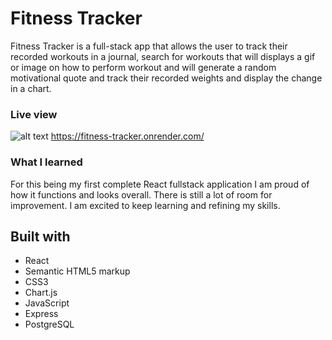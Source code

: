 # Fitness Tracker

Fitness Tracker is a full-stack app that allows the user to track their recorded workouts in a journal, search for workouts that will displays a gif or image on how to perform workout and will generate a random motivational quote and track their recorded weights and display the change in a chart.

### Live view

![alt text](https://github.com/Reaveskev/React-MVP/tree/main/public/Fitness.png?raw=true)
https://fitness-tracker.onrender.com/

### What I learned

For this being my first complete React fullstack application I am proud of how it functions and looks overall. There is still a lot of room for improvement. I am excited to keep learning and refining my skills.

## Built with

- React
- Semantic HTML5 markup
- CSS3
- Chart.js
- JavaScript
- Express
- PostgreSQL
